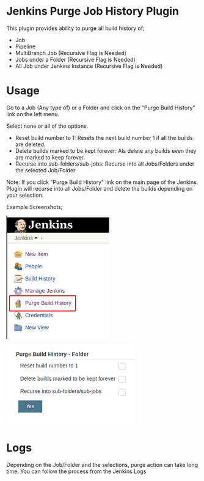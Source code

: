 Jenkins Purge Job History Plugin
=====================

This plugin provides ability to purge all build history of;
- Job
- Pipeline
- MultiBranch Job (Recursive Flag is Needed)
- Jobs under a Folder (Recursive Flag is Needed)
- All Job under Jenkins Instance (Recursive Flag is Needed)

Usage
=====================
Go to a Job (Any type of) or a Folder and click on the "Purge Build History" link on the left menu.

Select none or all of the options.
- Reset build number to 1: Resets the next build number 1 if all the builds are deleted.
- Delete builds marked to be kept forever: Als delete any builds even they are marked to keep forever.
- Recurse into sub-folders/sub-jobs: Recurse into all Jobs/Folders under the selected Job/Folder

Note: If you click "Purge Build History" link on the main page of the Jenkins. Plugin will recurse into
all Jobs/Folder and delete the builds depending on your selection.

Example Screenshots;

![](images/pjh1.png)

![](images/pjh2.png)

Logs
=====================
Depending on the Job/Folder and the selections, purge action can take long time. 
You can follow the process from the Jenkins Logs

